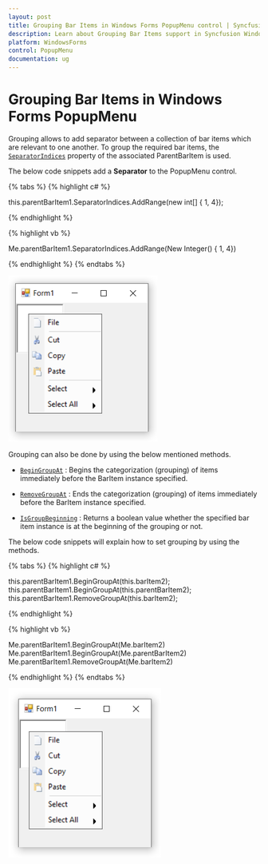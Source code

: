 ```yaml
---
layout: post
title: Grouping Bar Items in Windows Forms PopupMenu control | Syncfusion
description: Learn about Grouping Bar Items support in Syncfusion Windows Forms PopupMenu control and more details.
platform: WindowsForms
control: PopupMenu
documentation: ug
---
```


# Grouping Bar Items in Windows Forms PopupMenu

Grouping allows to add separator between a collection of bar items which are relevant to one another. To group the required bar items, the [`SeparatorIndices`](https://help.syncfusion.com/cr/windowsforms/Syncfusion.Windows.Forms.Tools.XPMenus.ParentBarItem.html#Syncfusion_Windows_Forms_Tools_XPMenus_ParentBarItem_SeparatorIndices) property of the associated ParentBarItem is used.


The below code snippets add a **Separator** to the PopupMenu control.

{% tabs %}
{% highlight c# %}

this.parentBarItem1.SeparatorIndices.AddRange(new int[] { 1, 4});

{% endhighlight %}

{% highlight vb %}

Me.parentBarItem1.SeparatorIndices.AddRange(New Integer() { 1, 4})

{% endhighlight %}
{% endtabs %}


![Grouping](Grouping_Images/Grouping.png)

Grouping can also be done by using the below mentioned methods.


* [`BeginGroupAt`](https://help.syncfusion.com/cr/windowsforms/Syncfusion.Windows.Forms.Tools.XPMenus.ParentBarItem.html#Syncfusion_Windows_Forms_Tools_XPMenus_ParentBarItem_BeginGroupAt_Syncfusion_Windows_Forms_Tools_XPMenus_BarItem_) : Begins the categorization (grouping) of items immediately before the BarItem instance specified.

* [`RemoveGroupAt`](https://help.syncfusion.com/cr/windowsforms/Syncfusion.Windows.Forms.Tools.XPMenus.ParentBarItem.html#Syncfusion_Windows_Forms_Tools_XPMenus_ParentBarItem_RemoveGroupAt_Syncfusion_Windows_Forms_Tools_XPMenus_BarItem_) : Ends the categorization (grouping) of items immediately before the BarItem instance specified. 

* [`IsGroupBeginning`](https://help.syncfusion.com/cr/windowsforms/Syncfusion.Windows.Forms.Tools.XPMenus.ParentBarItem.html#Syncfusion_Windows_Forms_Tools_XPMenus_ParentBarItem_IsGroupBeginning_Syncfusion_Windows_Forms_Tools_XPMenus_BarItem_) : Returns a boolean value whether the specified bar item instance is at the beginning of the grouping or not. 

The below code snippets will explain how to set grouping by using the methods.

{% tabs %}
{% highlight c# %}

this.parentBarItem1.BeginGroupAt(this.barItem2);
this.parentBarItem1.BeginGroupAt(this.parentBarItem2);
this.parentBarItem1.RemoveGroupAt(this.barItem2);

{% endhighlight %}

{% highlight vb %}

Me.parentBarItem1.BeginGroupAt(Me.barItem2)
Me.parentBarItem1.BeginGroupAt(Me.parentBarItem2)
Me.parentBarItem1.RemoveGroupAt(Me.barItem2)

{% endhighlight %}
{% endtabs %}


![Grouping](Grouping_Images/Grouping1.png)




